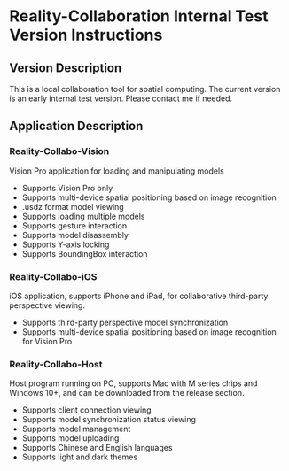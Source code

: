 # Reality-Collaboration Internal Test Version Instructions

## Version Description

This is a local collaboration tool for spatial computing. The current version is an early internal test version. Please contact me if needed.

## Application Description

### Reality-Collabo-Vision

Vision Pro application for loading and manipulating models

* Supports Vision Pro only
* Supports multi-device spatial positioning based on image recognition
* .usdz format model viewing
* Supports loading multiple models
* Supports gesture interaction
* Supports model disassembly
* Supports Y-axis locking
* Supports BoundingBox interaction

### Reality-Collabo-iOS

iOS application, supports iPhone and iPad, for collaborative third-party perspective viewing.

* Supports third-party perspective model synchronization
* Supports multi-device spatial positioning based on image recognition for Vision Pro

### Reality-Collabo-Host

Host program running on PC, supports Mac with M series chips and Windows 10+, and can be downloaded from the release section.

* Supports client connection viewing
* Supports model synchronization status viewing
* Supports model management
* Supports model uploading
* Supports Chinese and English languages
* Supports light and dark themes
